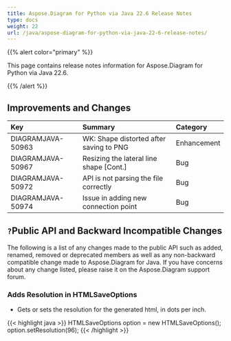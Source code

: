 ```yaml
---
title: Aspose.Diagram for Python via Java 22.6 Release Notes
type: docs
weight: 22
url: /java/aspose-diagram-for-python-via-java-22-6-release-notes/
---
```


{{% alert color="primary" %}}

This page contains release notes information for Aspose.Diagram for Python via Java 22.6.

{{% /alert %}}
## **Improvements and Changes** ##

|**Key**|**Summary**|**Category**|
| :- | :- | :- |
|DIAGRAMJAVA-50963|WK: Shape distorted after saving to PNG|Enhancement|
|DIAGRAMJAVA-50967|Resizing the lateral line shape [Cont.]|Bug|
|DIAGRAMJAVA-50972|API is not parsing the file correctly|Bug|
|DIAGRAMJAVA-50974|Issue in adding new connection point|Bug|

## `?`**Public API and Backward Incompatible Changes**
The following is a list of any changes made to the public API such as added, renamed, removed or deprecated members as well as any non-backward compatible change made to Aspose.Diagram for Java. If you have concerns about any change listed, please raise it on the Aspose.Diagram support forum.

### **Adds Resolution in HTMLSaveOptions**
- Gets or sets the resolution for the generated html, in dots per inch.

{{< highlight java >}}
HTMLSaveOptions option = new HTMLSaveOptions();
option.setResolution(96);
{{< /highlight >}}
